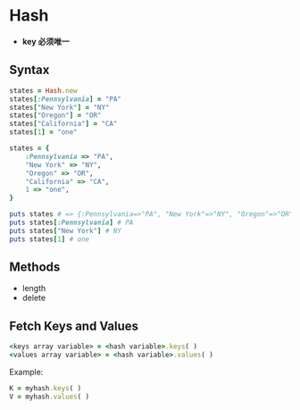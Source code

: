 # Hash

- **key 必须唯一**

## Syntax

```ruby
states = Hash.new
states[:Pennsylvania] = "PA"
states["New York"] = "NY"
states["Oregon"] = "OR"
states["California"] = "CA"
states[1] = "one"
```

```ruby
states = {
    :Pennsylvania => "PA",
    "New York" => "NY",
    "Oregon" => "OR",
    "California" => "CA",
    1 => "one",
}
```

```ruby
puts states # => {:Pennsylvania=>"PA", "New York"=>"NY", "Oregon"=>"OR", "California"=>"CA", 1=>"one"}
puts states[:Pennsylvania] # PA
puts states["New York"] # NY
puts states[1] # one
```

## Methods

- length
- delete

## Fetch Keys and Values

```ruby
<keys array variable> = <hash variable>.keys( )
<values array variable> = <hash variable>.values( )
```

Example:

```ruby
K = myhash.keys( )
V = myhash.values( )
```
